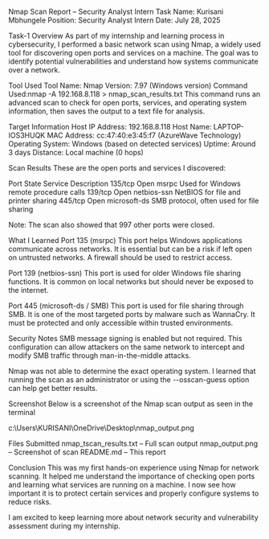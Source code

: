 Nmap Scan Report – Security Analyst Intern Task
Name: Kurisani Mbhungele
Position: Security Analyst Intern
Date: July 28, 2025

Task-1 Overview
As part of my internship and learning process in cybersecurity, I performed a basic network scan using Nmap, a widely used tool for discovering open ports and services on a machine. The goal was to identify potential vulnerabilities and understand how systems communicate over a network.

Tool Used
Tool Name: Nmap
Version: 7.97 (Windows version)
Command Used:nmap -A 192.168.8.118 > nmap_scan_results.txt
This command runs an advanced scan to check for open ports, services, and operating system information, then saves the output to a text file for analysis.

Target Information
Host IP Address: 192.168.8.118
Host Name: LAPTOP-IOS3HUQK
MAC Address: cc:47:40:e3:45:f7 (AzureWave Technology)
Operating System: Windows (based on detected services)
Uptime: Around 3 days
Distance: Local machine (0 hops)

Scan Results
These are the open ports and services I discovered:

Port	State	Service	Description
135/tcp	Open	msrpc	Used for Windows remote procedure calls
139/tcp	Open	netbios-ssn	NetBIOS for file and printer sharing
445/tcp	Open	microsoft-ds	SMB protocol, often used for file sharing

Note: The scan also showed that 997 other ports were closed.

What I Learned
Port 135 (msrpc)
This port helps Windows applications communicate across networks. It is essential but can be a risk if left open on untrusted networks. A firewall should be used to restrict access.

Port 139 (netbios-ssn)
This port is used for older Windows file sharing functions. It is common on local networks but should never be exposed to the internet.

Port 445 (microsoft-ds / SMB)
This port is used for file sharing through SMB. It is one of the most targeted ports by malware such as WannaCry. It must be protected and only accessible within trusted environments.

Security Notes
SMB message signing is enabled but not required. This configuration can allow attackers on the same network to intercept and modify SMB traffic through man-in-the-middle attacks.

Nmap was not able to determine the exact operating system. I learned that running the scan as an administrator or using the --osscan-guess option can help get better results.

Screenshot 
Below is a screenshot of the Nmap scan output as seen in the terminal

c:\Users\KURISANI\OneDrive\Desktop\nmap_output.png


Files Submitted
nmap_tscan_results.txt – Full scan output
nmap_output.png – Screenshot of scan
README.md – This report

Conclusion
This was my first hands-on experience using Nmap for network scanning. It helped me understand the importance of checking open ports and learning what services are running on a machine. I now see how important it is to protect certain services and properly configure systems to reduce risks.

I am excited to keep learning more about network security and vulnerability assessment during my internship.